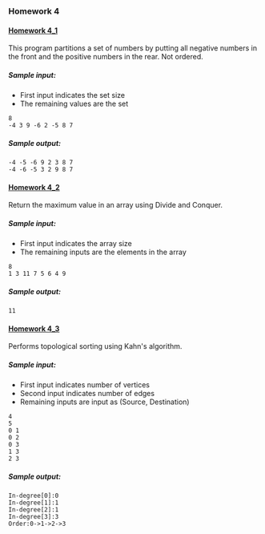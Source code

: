 ### Homework 4

#### [Homework 4_1](./hw4_1)

This program partitions a set of numbers by putting all negative numbers in the front and the positive numbers in the rear. Not ordered.
##### Sample input:
* First input indicates the set size
* The remaining values are the set

```
8 
-4 3 9 -6 2 -5 8 7 
```

##### Sample output:

```
-4 -5 -6 9 2 3 8 7 
-4 -6 -5 3 2 9 8 7 
```

#### [Homework 4_2](./hw4_2)

Return the maximum value in an array using Divide and Conquer.
##### Sample input:

- First input indicates the array size
- The remaining inputs are the elements in the array

```
8 
1 3 11 7 5 6 4 9 
```

##### Sample output:

```
11
```

#### [Homework 4_3](./hw4_3)

Performs topological sorting using Kahn's algorithm.
##### Sample input:

- First input indicates number of vertices
- Second input indicates number of edges
- Remaining inputs are input as (Source, Destination)

```
4  
5 
0 1 
0 2 
0 3 
1 3 
2 3 
```

##### Sample output:

```
In-degree[0]:0 
In-degree[1]:1 
In-degree[2]:1 
In-degree[3]:3 
Order:0->1->2->3 
```
